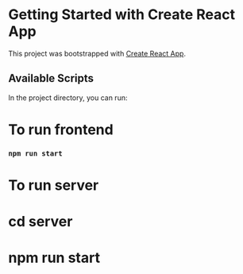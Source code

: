 # Getting Started with Create React App

This project was bootstrapped with [Create React App](https://github.com/facebook/create-react-app).

## Available Scripts

In the project directory, you can run:

# To run frontend

### `npm run start`

# To run server

# cd server

# npm run start
